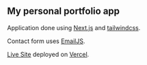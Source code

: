 ## My personal portfolio app

Application done using [Next.js](https://nextjs.org/) and [tailwindcss](https://tailwindcss.com/).

Contact form uses [EmailJS](https://www.emailjs.com/).

[Live Site](https://www.kwiasek.site/) deployed on [Vercel](https://vercel.com/).
